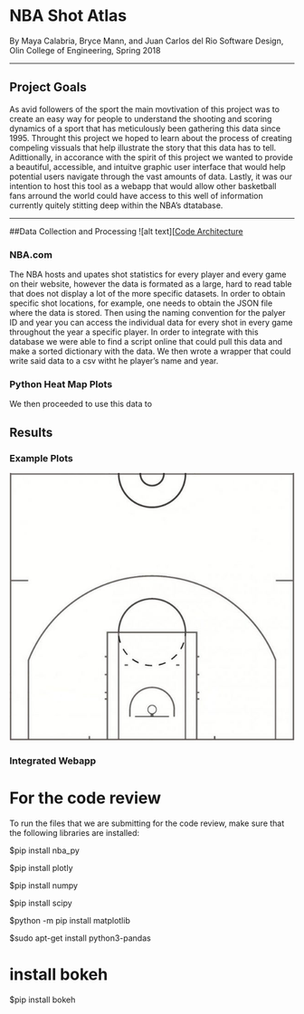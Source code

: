 # NBA Shot Atlas

By Maya Calabria, Bryce Mann, and Juan Carlos del Rio
Software Design, Olin College of Engineering, Spring 2018
___
## Project Goals

As avid followers of the sport the main movtivation of this project was to create an easy way for people to understand the shooting and scoring dynamics of a sport that has meticulously been gathering this data since 1995. Throught this project we hoped to learn about the process of creating compeling vissuals that help illustrate the story that this data has to tell. Adittionally, in accorance with the spirit of this project we wanted to provide a beautiful, accessible, and intuitve graphic user interface that would help potential users navigate through the vast amounts of data. Lastly, it was our intention to host this tool as a webapp that would allow other basketball fans  arround the world could have access to this well of information currently quitely stitting deep within the NBA’s dtatabase. 
___

##Data Collection and Processing
![alt text][[Code Architecture]

[Code Architecture]: https://github.com/mayacalabria/FinalSoftDesProject/blob/master/ClassMaterials/updated_architecture_diagram.png "System architecture"
### NBA.com

The NBA hosts and upates shot statistics for every player and every game on their website, however the data is formated as a large, hard to read table that does not display a lot of the more specific datasets. In order to obtain specific shot locations, for example, one needs to obtain the JSON file where the data is stored. Then using the naming convention for the palyer ID and year you can access the individual data for every shot in every game throughout the year a specific player. In order to integrate with this database we were able to find a script online that could pull this data and make a sorted dictionary with the data. We then wrote a wrapper that could write said data to a csv witht he player’s name and year.

### Python Heat Map Plots

We then proceeded to use this data to 

## Results

### Example Plots
![alt text][heatmap]

[heatmap]: https://github.com/mayacalabria/FinalSoftDesProject/blob/master/half_court.jpg "Half Court placeholder for heatmap"
### Integrated Webapp


# For the code review
To run the files that we are submitting for the code review, make sure that the following libraries are installed:

$pip install nba_py

$pip install plotly

$pip install numpy

$pip install scipy

$python -m pip install matplotlib

$sudo apt-get install python3-pandas

# install bokeh
$pip install bokeh
